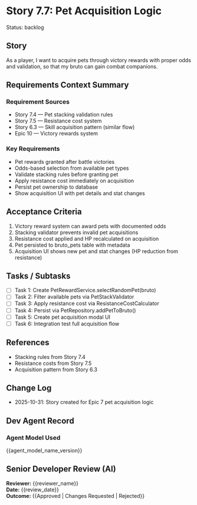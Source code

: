 # Story 7.7: Pet Acquisition Logic

Status: backlog

## Story
As a player,
I want to acquire pets through victory rewards with proper odds and validation,
so that my bruto can gain combat companions.

## Requirements Context Summary

### Requirement Sources
- Story 7.4 — Pet stacking validation rules
- Story 7.5 — Resistance cost system
- Story 6.3 — Skill acquisition pattern (similar flow)
- Epic 10 — Victory rewards system

### Key Requirements
- Pet rewards granted after battle victories
- Odds-based selection from available pet types
- Validate stacking rules before granting pet
- Apply resistance cost immediately on acquisition
- Persist pet ownership to database
- Show acquisition UI with pet details and stat changes

## Acceptance Criteria

1. Victory reward system can award pets with documented odds
2. Stacking validator prevents invalid pet acquisitions
3. Resistance cost applied and HP recalculated on acquisition
4. Pet persisted to bruto_pets table with metadata
5. Acquisition UI shows new pet and stat changes (HP reduction from resistance)

## Tasks / Subtasks

- [ ] Task 1: Create PetRewardService.selectRandomPet(bruto)
- [ ] Task 2: Filter available pets via PetStackValidator
- [ ] Task 3: Apply resistance cost via ResistanceCostCalculator
- [ ] Task 4: Persist via PetRepository.addPetToBruto()
- [ ] Task 5: Create pet acquisition modal UI
- [ ] Task 6: Integration test full acquisition flow

## References
- Stacking rules from Story 7.4
- Resistance costs from Story 7.5
- Acquisition pattern from Story 6.3

## Change Log
- 2025-10-31: Story created for Epic 7 pet acquisition logic

## Dev Agent Record
### Agent Model Used
{{agent_model_name_version}}

## Senior Developer Review (AI)
**Reviewer:** {{reviewer_name}}  
**Date:** {{review_date}}  
**Outcome:** {{Approved | Changes Requested | Rejected}}
